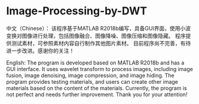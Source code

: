 # Image-Processing-by-DWT
中文（Chinese）：
该程序基于MATLAB R2018b编写，具备GUI界面，使用小波变换对图像进行处理，包括图像融合、图像降噪、图像压缩和图像隐藏。
程序提供测试素材，可参照素材内容自行制作其他图片素材。
目前程序尚不完善，有待进一步改进。感谢你的关注！

English:
The program is developed based on MATLAB R2018b and has a GUI interface. It uses wavelet transform to process images, including image fusion, image denoising, image compression, and image hiding.
The program provides testing materials, and users can create other image materials based on the content of the materials.
Currently, the program is not perfect and needs further improvement. Thank you for your attention!
